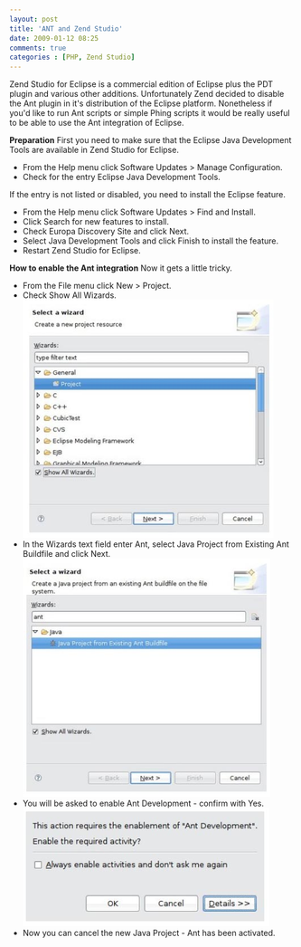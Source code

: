```yaml
---
layout: post
title: 'ANT and Zend Studio'
date: 2009-01-12 08:25
comments: true
categories : [PHP, Zend Studio]
---  
```


Zend Studio for Eclipse is a commercial edition of Eclipse plus the PDT plugin and various other additions. Unfortunately Zend decided to disable the Ant plugin in it's distribution of the Eclipse platform. Nonetheless if you'd like to run Ant scripts or simple Phing scripts it would be really useful to be able to use the Ant integration of Eclipse. 

<b>Preparation</b> 
First you need to make sure that the Eclipse Java Development Tools are available in Zend Studio for Eclipse.
<ul> 
<li>From the Help menu click Software Updates > Manage Configuration. 
<li>Check for the entry Eclipse Java Development Tools. 
</ul>
If the entry is not listed or disabled, you need to install the Eclipse feature. 
<ul>
<li>From the Help menu click Software Updates > Find and Install. 
<li>Click Search for new features to install. 
<li>Check Europa Discovery Site and click Next. 
<li>Select Java Development Tools and click Finish to install the feature. 
<li>Restart Zend Studio for Eclipse. 
</ul>

<b>How to enable the Ant integration</b> 
Now it gets a little tricky. 
<ul>
<li>From the File menu click New > Project. 
<li>Check Show All Wizards. 
<img src="/images/zend-ant/1.jpg">
<li>In the Wizards text field enter Ant, select Java Project from Existing Ant Buildfile and click Next. 
<img src="/images/zend-ant/2.jpg">
<li>You will be asked to enable Ant Development - confirm with Yes. 
<img src="/images/zend-ant/3.jpg">
<li>Now you can cancel the new Java Project - Ant has been activated. 
</ul>


